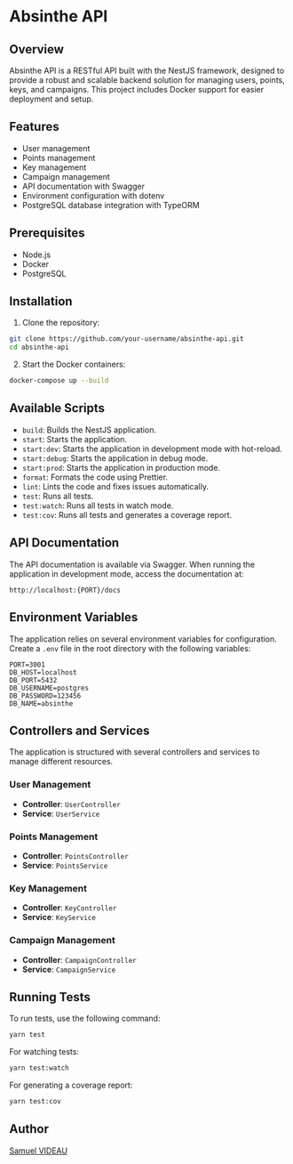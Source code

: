 # Absinthe API

## Overview

Absinthe API is a RESTful API built with the NestJS framework, designed to provide a robust and scalable backend solution for managing users, points, keys, and campaigns. This project includes Docker support for easier deployment and setup.

## Features

- User management
- Points management
- Key management
- Campaign management
- API documentation with Swagger
- Environment configuration with dotenv
- PostgreSQL database integration with TypeORM

## Prerequisites

- Node.js
- Docker
- PostgreSQL

## Installation

1. Clone the repository:

```bash
git clone https://github.com/your-username/absinthe-api.git
cd absinthe-api
```

2. Start the Docker containers:

```bash
docker-compose up --build
```

## Available Scripts

- `build`: Builds the NestJS application.
- `start`: Starts the application.
- `start:dev`: Starts the application in development mode with hot-reload.
- `start:debug`: Starts the application in debug mode.
- `start:prod`: Starts the application in production mode.
- `format`: Formats the code using Prettier.
- `lint`: Lints the code and fixes issues automatically.
- `test`: Runs all tests.
- `test:watch`: Runs all tests in watch mode.
- `test:cov`: Runs all tests and generates a coverage report.

## API Documentation

The API documentation is available via Swagger. When running the application in development mode, access the documentation at:

```
http://localhost:{PORT}/docs
```

## Environment Variables

The application relies on several environment variables for configuration. Create a `.env` file in the root directory with the following variables:

```plaintext
PORT=3001
DB_HOST=localhost
DB_PORT=5432
DB_USERNAME=postgres
DB_PASSWORD=123456
DB_NAME=absinthe
```
## Controllers and Services

The application is structured with several controllers and services to manage different resources.

### User Management

- **Controller**: `UserController`
- **Service**: `UserService`

### Points Management

- **Controller**: `PointsController`
- **Service**: `PointsService`

### Key Management

- **Controller**: `KeyController`
- **Service**: `KeyService`

### Campaign Management

- **Controller**: `CampaignController`
- **Service**: `CampaignService`

## Running Tests

To run tests, use the following command:

```bash
yarn test
```

For watching tests:

```bash
yarn test:watch
```

For generating a coverage report:

```bash
yarn test:cov
```

## Author

[Samuel VIDEAU](https://github.com/samuel-videau)